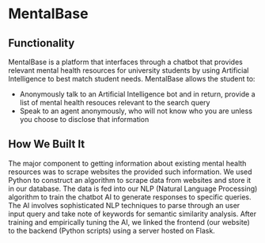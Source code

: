 # MentalBase
## Functionality
MentalBase is a platform that interfaces through a chatbot that provides relevant mental health resources for university students by using Artificial Intelligence to best match student needs.
MentalBase allows the student to:
- Anonymously talk to an Artificial Intelligence bot and in return, provide a list of mental health resouces relevant to the search query
- Speak to an agent anonymously, who will not know who you are unless you choose to disclose that information

## How We Built It
The major component to getting information about existing mental health resources was to scrape websites the provided such information. We used Python to construct an algorithm to scrape data from websites and store it in our database. The data is fed into our NLP (Natural Language Processing) algorithm to train the chatbot AI to generate responses to specific queries. The AI involves sophisticated NLP techniques to parse through an user input query and take note of keywords for semantic similarity analysis. After training and empirically tuning the AI, we linked the frontend (our website) to the backend (Python scripts) using a server hosted on Flask.
